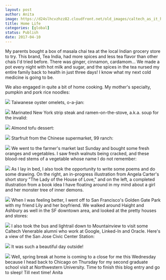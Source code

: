 ```yaml
---
layout: post
author: Anita
image: https://d24slhcvzhzz82.cloudfront.net/old_images/caltech_as_it_happens/6a0105349b8251970b01b8d270c8a2970c.jpg
title: Home Life
categories: [global]
status: Publish
date: 2017-04-10
---
```


My parents bought a box of masala chai tea at the local Indian grocery store to try. This brand, Tea India, had more spices and less tea flavor than other chais I'd tried before. There was ginger, cinnamon, cardamom... We made a pot every night with hot milk and sugar, and the spices in the tea nursed my entire family back to health in just three days! I know what my next cold medicine is going to be.

We also engaged in quite a bit of home cooking. My mother's specialty, pumpkin and pork rice noodles:


![](https://d24slhcvzhzz82.cloudfront.net/old_images/caltech_as_it_happens/6a0105349b8251970b01b7c8e66581970b.jpg)
Taiwanese oyster omelets, o-a-jian:


![](https://d24slhcvzhzz82.cloudfront.net/old_images/caltech_as_it_happens/6a0105349b8251970b01b8d270c8b4970c.jpg)
Marinated New York strip steak and ramen-on-the-stove, a.k.a. soup for the invalid:


![](https://d24slhcvzhzz82.cloudfront.net/old_images/caltech_as_it_happens/6a0105349b8251970b01b8d270c8bd970c.jpg)
Almond tofu dessert:


![](https://d24slhcvzhzz82.cloudfront.net/old_images/caltech_as_it_happens/6a0105349b8251970b01b8d270c8c6970c.jpg)
Starfruit from the Chinese supermarket, 99 ranch:


![](https://d24slhcvzhzz82.cloudfront.net/old_images/caltech_as_it_happens/6a0105349b8251970b01bb0989bb46970d.jpg)
We went to the farmer's market last Sunday and bought some fresh oranges and vegetables. I saw fresh walnuts being cracked, and these blood-red stems of a vegetable whose name I do not remember:


![](https://d24slhcvzhzz82.cloudfront.net/old_images/caltech_as_it_happens/6a0105349b8251970b01bb0989bb4d970d.jpg)
As I lay in bed, I also took the opportunity to write some poems and do some drawing. On the right, an in-progress illustration from Angela Carter's short story "The Lady of the House of Love," and on the left, a completed illustration from a book idea I have floating around in my mind about a girl and her monster tree of inner demons.


![](https://d24slhcvzhzz82.cloudfront.net/old_images/caltech_as_it_happens/6a0105349b8251970b01b7c8e66590970b.jpg)
When I was feeling better, I went off to San Francisco's Golden Gate Park with my friend Lily and her boyfriend. We walked around Haight and Ashbury as well in the SF downtown area, and looked at the pretty houses and stores:


![](https://d24slhcvzhzz82.cloudfront.net/old_images/caltech_as_it_happens/6a0105349b8251970b01b8d270c8ea970c.jpg)
I also took the bus and lightrail down to Mountainview to visit some Caltech Venerable alumni who work at Google, Linked-In and Oracle. Here's a view of the San Jose Civic Center Station:


![](https://d24slhcvzhzz82.cloudfront.net/old_images/caltech_as_it_happens/6a0105349b8251970b01b7c8e66599970b.jpg)
It was such a beautiful day outside!


![](https://d24slhcvzhzz82.cloudfront.net/old_images/caltech_as_it_happens/6a0105349b8251970b01b8d270c900970c.jpg)
Well, spring break at home is coming to a close for me this Wednesday because I head back to Chicago on Thursday for my second graduate school visit at Northwestern University. Time to finish this blog entry and go to sleep!
Till next time!
Anita
